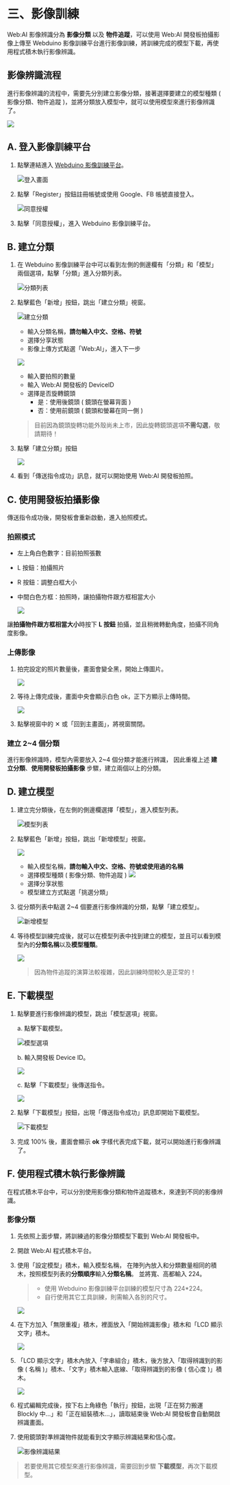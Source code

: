 # 三、影像訓練

Web:AI 影像辨識分為 **影像分類** 以及 **物件追蹤**，可以使用 Web:AI 開發板拍攝影像上傳至 Webduino 影像訓練平台進行影像訓練，將訓練完成的模型下載，再使用程式積木執行影像辨識。

## 影像辨識流程

進行影像辨識的流程中，需要先分別建立影像分類，接著選擇要建立的模型種類 ( 影像分類、物件追蹤 )，並將分類放入模型中，就可以使用模型來進行影像辨識了。

![](../../assets/images/upload_499be377eb3ef3848cd92334209b9b78.png)

## A. 登入影像訓練平台

1. 點擊連結進入 [Webduino 影像訓練平台](https://vision.webduino.io)。

   ![登入畫面](../../assets/images/upload_c05bf863042a5e058ff175a0bdfc1ecf.png)

2. 點擊「Register」按鈕註冊帳號或使用 Google、FB 帳號直接登入。

   ![同意授權](../../assets/images/upload_5c92d56778b31b686d9116fe16d79bfd.png)

3. 點擊「同意授權」，進入 Webduino 影像訓練平台。

## B. 建立分類

1. 在 Webduino 影像訓練平台中可以看到左側的側邊欄有「分類」和「模型」兩個選項，點擊「分類」進入分類列表。

   ![分類列表](../../assets/images/upload_95f140f81372466c615d54ec195f0268.png)

2. 點擊藍色「新增」按鈕，跳出「建立分類」視窗。

   ![建立分類](../../assets/images/upload_8a3c86c0cd8325837d4ccdddf39badb0.png)

    -  輸入分類名稱，**請勿輸入中文、空格、符號**
    -  選擇分享狀態
    -  影像上傳方式點選「Web:AI」，進入下一步

   ![](../../assets/images/upload_51dee50233ff9b3067dbde3e1179b8e7.jpg)

    - 輸入要拍照的數量
    - 輸入 Web:AI 開發板的 DeviceID
    - 選擇是否旋轉鏡頭
        - 是：使用後鏡頭 ( 鏡頭在螢幕背面 )
        - 否：使用前鏡頭 ( 鏡頭和螢幕在同一側 )
     > 目前因為鏡頭旋轉功能外殼尚未上市，因此旋轉鏡頭選項**不需勾選**，敬請期待！

3. 點擊「建立分類」按鈕

   ![](../../assets/images/upload_26143c122bdc6adeac5cf1bb124805fa.png)

4. 看到「傳送指令成功」訊息，就可以開始使用 Web:AI 開發板拍照。

## C. 使用開發板拍攝影像

傳送指令成功後，開發板會重新啟動，進入拍照模式。

### 拍照模式

- 左上角白色數字：目前拍照張數
- L 按鈕：拍攝照片
- R 按鈕：調整白框大小
- 中間白色方框：拍照時，讓拍攝物件跟方框相當大小

  ![](../../assets/images/upload_cf63b2e27ef9efa9f58fe5127e8447a7.png)

讓**拍攝物件跟方框相當大小**時按下 **L 按鈕** 拍攝，並且稍微轉動角度，拍攝不同角度影像。

### 上傳影像

1. 拍完設定的照片數量後，畫面會變全黑，開始上傳圖片。

   ![](../../assets/images/upload_bc218c4a4f6d483fed0da9390e9418d6.png)

2. 等待上傳完成後，畫面中央會顯示白色 ok，正下方顯示上傳時間。

   ![](../../assets/images/upload_746aa7aef3c1e1fb295eb7470ad46a11.png)


3. 點擊視窗中的 ✕ 或「回到主畫面」，將視窗關閉。

### 建立 2~4 個分類

進行影像辨識時，模型內需要放入 2~4 個分類才能進行辨識，
因此重複上述 **建立分類**、**使用開發板拍攝影像** 步驟，建立兩個以上的分類。

## D. 建立模型

1. 建立完分類後，在左側的側邊欄選擇「模型」，進入模型列表。

   ![模型列表](../../assets/images/upload_23e1965f689c02c67697c9a98e97bb72.png)

2. 點擊藍色「新增」按鈕，跳出「新增模型」視窗。

   ![](../../assets/images/upload_4aee1e16f5e3bd4278a1d948575f85c7.png)

    - 輸入模型名稱，**請勿輸入中文、空格、符號或使用過的名稱**
    - 選擇模型種類 ( 影像分類、物件追蹤 )
        ![](../../assets/images/upload_04e57bcc782a11a41b773fd0286a7fb7.png)
    - 選擇分享狀態
    - 模型建立方式點選「挑選分類」

3. 從分類列表中點選 2~4 個要進行影像辨識的分類，點擊「建立模型」。

   ![新增模型](../../assets/images/upload_3d978d4eed334b5f7460c9d2a847be91.png)

4. 等待模型訓練完成後，就可以在模型列表中找到建立的模型，並且可以看到模型內的**分類名稱**以及**模型種類**。

   ![](../../assets/images/upload_e70d83463d16c7cc32c71c18eed6018f.png)

   > 因為物件追蹤的演算法較複雜，因此訓練時間較久是正常的！

## E. 下載模型

1. 點擊要進行影像辨識的模型，跳出「模型選項」視窗。

    a. 點擊下載模型。

      ![模型選項](../../assets/images/upload_421b3cf5d2bacd5a44e760e55acbaab2.png)

    b. 輸入開發板 Device ID。

    ![](../../assets/images/upload_85120262df264ff7c6ef18185de48ff0.jpg)

    c. 點擊「下載模型」後傳送指令。

   ![](../../assets/images/upload_8bb31a114b474f607cfd999f12b2de6d.png)

2. 點擊「下載模型」按鈕，出現「傳送指令成功」訊息即開始下載模型。

   ![下載模型](../../assets/images/upload_4c9f64a09ca70542b7bd7cf1a83c276b.png)

3. 完成 100% 後，畫面會顯示 **ok** 字樣代表完成下載，就可以開始進行影像辨識了。

## F. 使用程式積木執行影像辨識

在程式積木平台中，可以分別使用影像分類和物件追蹤積木，來達到不同的影像辨識。

### 影像分類

1. 先依照上面步驟，將訓練過的影像分類模型下載到 Web:AI 開發板中。

2. 開啟 Web:AI 程式積木平台。

3. 使用「設定模型」積木，輸入模型名稱，
在陣列內放入和分類數量相同的積木，按照模型列表的**分類順序**輸入**分類名稱**。
並將寬、高都輸入 224。

   >- 使用 Webduino 影像訓練平台訓練的模型尺寸為 224*224。
   >- 自行使用其它工具訓練，則需輸入各別的尺寸。

   ![](../../assets/images/upload_5f7a955964d7920ceeaad38699898af5.png)

4. 在下方加入「無限重複」積木，裡面放入「開始辨識影像」積木和「LCD 顯示文字」積木。

    ![](../../assets/images/upload_a000127272667e0c386638e579685627.png)

5. 「LCD 顯示文字」積木內放入「字串組合」積木，後方放入「取得辨識到的影像 ( 名稱 )」積木、「文字」積木輸入底線、「取得辨識到的影像 ( 信心度 )」積木。

    ![](../../assets/images/upload_7c33811336f28996d01ff70a6a7586cb.png)

6. 程式編輯完成後，按下右上角綠色「執行」按鈕，出現「正在努力搬運 Blockly 中...」和「正在組裝積木...」，讀取結束後 Web:AI 開發板會自動開啟辨識畫面。

7. 使用鏡頭對準辨識物件就能看到文字顯示辨識結果和信心度。

   ![影像辨識結果](../../assets/images/upload_18ff3d4a326a6123cb54fb20940150f9.png)

> 若要使用其它模型來進行影像辨識，需要回到步驟 **下載模型**，再次下載模型。